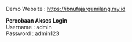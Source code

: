 Demo Website : https://ibnufajargumilang.my.id

**Percobaan Akses Login**<br>
Username : admin<br>
Password : admin123
